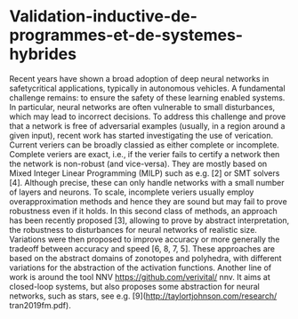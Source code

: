 # Validation-inductive-de-programmes-et-de-systemes-hybrides

Recent years have shown a broad adoption of deep neural networks in safetycritical applications, typically in autonomous vehicles. A fundamental challenge remains: to ensure the safety of these learning enabled systems. In particular, neural networks are often vulnerable to small disturbances, which may lead to incorrect decisions. To address this challenge and prove that a network is free of adversarial examples (usually, in a region around a given input), recent work has started investigating the use of verication. Current veriers can be broadly classied as either complete or incomplete. Complete veriers are exact, i.e., if the verier fails to certify a network then the network is non-robust (and vice-versa). They are mostly based on Mixed Integer Linear Programming (MILP) such as e.g. [2] or SMT solvers [4]. Although precise, these can only handle networks with a small number of layers and neurons. To scale, incomplete veriers usually employ overapproximation methods and hence they are sound but may fail to prove robustness even if it holds. In this second class of methods, an approach has been recently proposed [3], allowing to prove by abstract interpretation, the robustness to disturbances for neural networks of realistic size. Variations were then proposed to improve accuracy or more generally the tradeoff between accuracy and speed [6, 8, 7, 5]. These approaches are based on the abstract domains of zonotopes and polyhedra, with different variations for the abstraction of the activation functions. Another line of work is around the tool NNV https://github.com/verivital/ nnv. It aims at closed-loop systems, but also proposes some abstraction for neural networks, such as stars, see e.g. [9](http://taylortjohnson.com/research/ tran2019fm.pdf).
